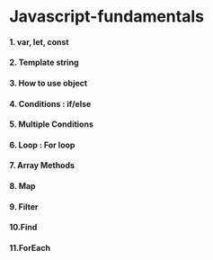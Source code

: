 # Javascript-fundamentals

####    1. var, let, const
####    2. Template string
####    3. How to use object
####    4. Conditions : if/else
####    5. Multiple Conditions 
####    6. Loop : For loop
####    7. Array Methods 
####    8. Map
####    9. Filter
####    10.Find
####    11.ForEach
####
####
####
####
####
####
####
####
####
####
####
####
####
####
####
####
####
